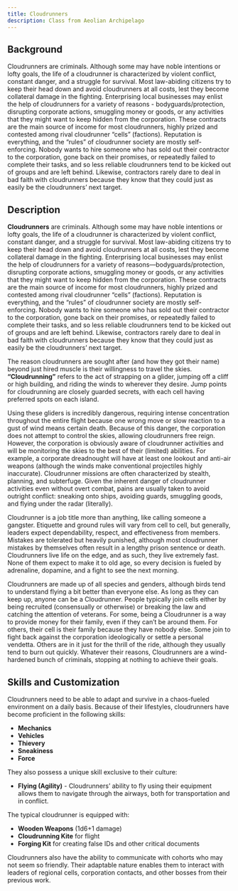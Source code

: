 ```yaml
---
title: Cloudrunners
description: Class from Aeolian Archipelago
---
```


## Background
Cloudrunners are criminals. Although some may have noble intentions or lofty goals, the life of a cloudrunner is characterized by violent conflict, constant danger, and a struggle for survival. Most law-abiding citizens try to keep their head down and avoid cloudrunners at all costs, lest they become collateral damage in the fighting. Enterprising local businesses may enlist the help of cloudrunners for a variety of reasons - bodyguards/protection, disrupting corporate actions, smuggling money or goods, or any activities that they might want to keep hidden from the corporation. These contracts are the main source of income for most cloudrunners, highly prized and contested among rival cloudrunner “cells” (factions). Reputation is everything, and the “rules” of cloudrunner society are mostly self-enforcing. Nobody wants to hire someone who has sold out their contractor to the corporation, gone back on their promises, or repeatedly failed to complete their tasks, and so less reliable cloudrunners tend to be kicked out of groups and are left behind. Likewise, contractors rarely dare to deal in bad faith with cloudrunners because they know that they could just as easily be the cloudrunners’ next target.


## Description
**Cloudrunners** are criminals. Although some may have noble intentions or lofty goals, the life of a cloudrunner is characterized by violent conflict, constant danger, and a struggle for survival. Most law-abiding citizens try to keep their head down and avoid cloudrunners at all costs, lest they become collateral damage in the fighting. Enterprising local businesses may enlist the help of cloudrunners for a variety of reasons—bodyguards/protection, disrupting corporate actions, smuggling money or goods, or any activities that they might want to keep hidden from the corporation. These contracts are the main source of income for most cloudrunners, highly prized and contested among rival cloudrunner “cells” (factions). Reputation is everything, and the “rules” of cloudrunner society are mostly self-enforcing. Nobody wants to hire someone who has sold out their contractor to the corporation, gone back on their promises, or repeatedly failed to complete their tasks, and so less reliable cloudrunners tend to be kicked out of groups and are left behind. Likewise, contractors rarely dare to deal in bad faith with cloudrunners because they know that they could just as easily be the cloudrunners’ next target.

The reason cloudrunners are sought after (and how they got their name) beyond just hired muscle is their willingness to travel the skies. **“Cloudrunning”** refers to the act of strapping on a glider, jumping off a cliff or high building, and riding the winds to wherever they desire. Jump points for cloudrunning are closely guarded secrets, with each cell having preferred spots on each island. 

Using these gliders is incredibly dangerous, requiring intense concentration throughout the entire flight because one wrong move or slow reaction to a gust of wind means certain death. Because of this danger, the corporation does not attempt to control the skies, allowing cloudrunners free reign. However, the corporation is obviously aware of cloudrunner activities and will be monitoring the skies to the best of their (limited) abilities. For example, a corporate dreadnought will have at least one lookout and anti-air weapons (although the winds make conventional projectiles highly inaccurate). Cloudrunner missions are often characterized by stealth, planning, and subterfuge. Given the inherent danger of cloudrunner activities even without overt combat, pains are usually taken to avoid outright conflict: sneaking onto ships, avoiding guards, smuggling goods, and flying under the radar (literally). 

Cloudrunner is a job title more than anything, like calling someone a gangster. Etiquette and ground rules will vary from cell to cell, but generally, leaders expect dependability, respect, and effectiveness from members. Mistakes are tolerated but heavily punished, although most cloudrunner mistakes by themselves often result in a lengthy prison sentence or death. Cloudrunners live life on the edge, and as such, they live extremely fast. None of them expect to make it to old age, so every decision is fueled by adrenaline, dopamine, and a fight to see the next morning. 

Cloudrunners are made up of all species and genders, although birds tend to understand flying a bit better than everyone else. As long as they can keep up, anyone can be a Cloudrunner. People typically join cells either by being recruited (consensually or otherwise) or breaking the law and catching the attention of veterans. For some, being a Cloudrunner is a way to provide money for their family, even if they can’t be around them. For others, their cell is their family because they have nobody else. Some join to fight back against the corporation ideologically or settle a personal vendetta. Others are in it just for the thrill of the ride, although they usually tend to burn out quickly. Whatever their reasons, Cloudrunners are a wind-hardened bunch of criminals, stopping at nothing to achieve their goals.

## Skills and Customization

Cloudrunners need to be able to adapt and survive in a chaos-fueled environment on a daily basis. Because of their lifestyles, cloudrunners have become proficient in the following skills:

- **Mechanics**
- **Vehicles**
- **Thievery**
- **Sneakiness**
- **Force**

They also possess a unique skill exclusive to their culture:

- **Flying (Agility)** - Cloudrunners’ ability to fly using their equipment allows them to navigate through the airways, both for transportation and in conflict.

The typical cloudrunner is equipped with:

- **Wooden Weapons** (1d6+1 damage)
- **Cloudrunning Kite** for flight
- **Forging Kit** for creating false IDs and other critical documents

Cloudrunners also have the ability to communicate with cohorts who may not seem so friendly. Their adaptable nature enables them to interact with leaders of regional cells, corporation contacts, and other bosses from their previous work.
